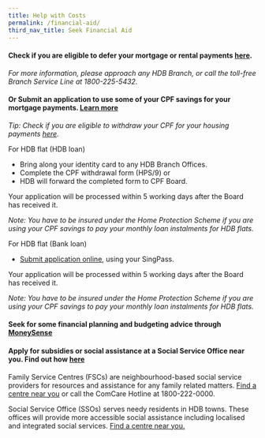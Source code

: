 ```yaml
---
title: Help with Costs
permalink: /financial-aid/
third_nav_title: Seek Financial Aid
---
```



#### Check if you are eligible to defer your mortgage or rental payments [here](https://www.hdb.gov.sg/cs/infoweb/residential/servicing-your-hdb-loan/mortgage-loan/assistance-measures).
<em>For more information, please approach any HDB Branch, or call the toll-free Branch Service Line at 1800-225-5432.</em>

#### Or Submit an application to use some of your CPF savings for your mortgage payments. [Learn more](https://www.cpf.gov.sg/Members/Schemes/schemes/housing/public-housing-scheme)

<em>Tip: Check if you are eligible to withdraw your CPF for your housing payments [here](https://www.cpf.gov.sg/eSvc/Web/Schemes/CpfHousingUsage/Input1).</em>

For HDB flat (HDB loan)
- Bring along your identity card to any HDB Branch Offices.
- Complete the CPF withdrawal form (HPS/9) or 
- HDB will forward the completed form to CPF Board.

Your application will be processed within 5 working days after the Board has received it.

<em>Note: You have to be insured under the Home Protection Scheme if you are using your CPF savings to pay your monthly loan instalments for HDB flats.</em>


For HDB flat (Bank loan)
- [Submit application online](https://www.cpf.gov.sg/eSvc/Web/Services/MyRequest/MyRequestLanding), using your SingPass.

Your application will be processed within 5 working days after the Board has received it.

<em>Note: You have to be insured under the Home Protection Scheme if you are using your CPF savings to pay your monthly loan instalments for HDB flats.</em>

#### Seek for some financial planning and budgeting advice through [MoneySense](https://blog.moneysmart.sg/budgeting/credit-counselling-debt-management/)

#### Apply for subsidies or social assistance at a Social Service Office near you. Find out how [here](https://www.msf.gov.sg/Comcare/Pages/Short-to-Medium-Term-Assistance.aspx)

Family Service Centres (FSCs) are neighbourhood-based social service providers for resources and assistance for any family related matters.
[Find a centre near you](https://www.msf.gov.sg/dfcs/familyservice/default.aspx) or call the ComCare Hotline at 1800-222-0000.
 
Social Service Office (SSOs) serves needy residents in HDB towns. These offices will provide more accessible social assistance including localised and integrated social services.
[Find a centre near you.](https://www.msf.gov.sg/dfcs/sso/default.aspx)

